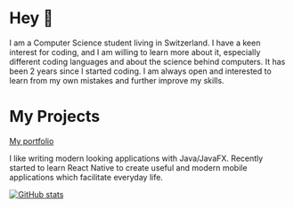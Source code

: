 # Hey 👋
I am a Computer Science student living in Switzerland.  I have a keen interest for coding, and I am willing to learn more about it, especially different coding languages and about the science behind computers. It has been 2 years since I started coding. I am always open and interested to learn from my own mistakes and further improve my skills.

# My Projects

[My portfolio](https://jannisjost.github.io/)

I like writing modern looking applications with Java/JavaFX.
Recently started to learn React Native to create useful and modern mobile applications which facilitate everyday life.

[![GitHub stats](https://github-readme-stats.vercel.app/api?username=JannisJost&theme=radical)](https://github.com/anuraghazra/github-readme-stats)

